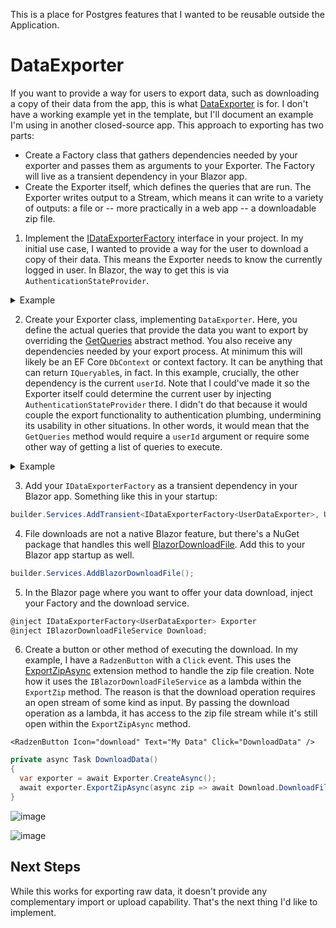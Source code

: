 This is a place for Postgres features that I wanted to be reusable outside the Application.

# DataExporter
If you want to provide a way for users to export data, such as downloading a copy of their data from the app, this is what [DataExporter](https://github.com/adamfoneil/BlazorServerTemplate/blob/main/PostgresExtensions/DataExporter.cs) is for. I don't have a working example yet in the template, but I'll document an example I'm using in another closed-source app. This approach to exporting has two parts:

- Create a Factory class that gathers dependencies needed by your exporter and passes them as arguments to your Exporter. The Factory will live as a transient dependency in your Blazor app.
- Create the Exporter itself, which defines the queries that are run. The Exporter writes output to a Stream, which means it can write to a variety of outputs: a file or -- more practically in a web app -- a downloadable zip file.

1. Implement the [IDataExporterFactory<T>](https://github.com/adamfoneil/FinView/blob/d9a6798a9729a13f6b00fc3a18d66a35e7cb292b/PostgresExtensions/DataExporter.cs#L7) interface in your project. In my initial use case, I wanted to provide a way for the user to download a copy of their data. This means the Exporter needs to know the currently logged in user. In Blazor, the way to get this is via `AuthenticationStateProvider`.

<details>
  <summary>Example</summary>

```csharp
public class UserDataExporterFactory(
  IDbContextFactory<ApplicationDbContext> dbFactory,
  AuthenticationStateProvider authState) : IDataExporterFactory<UserDataExporter>
{
    private readonly IDbContextFactory<ApplicationDbContext> _dbFactory = dbFactory;
    private readonly AuthenticationStateProvider _authState = authState;

    public async Task<UserDataExporter> CreateAsync()
    {
        var authState = await _authState.GetAuthenticationStateAsync();
        var user = authState.User?.Identity?.IsAuthenticated ?? false ? authState.User : throw new Exception("No current user");
        var userName = user.Identity!.Name;

        using var db = _dbFactory.CreateDbContext();
        var userId = await db.Users
            .Where(u => u.UserName == userName)
            .Select(u => u.UserId)
            .SingleOrDefaultAsync();

        if (userId == 0) throw new Exception($"User not found: {userName}");

        return new(_dbFactory, userId);
    }
}
```
</details>

2. Create your Exporter class, implementing `DataExporter`. Here, you define the actual queries that provide the data you want to export by overriding the [GetQueries](https://github.com/adamfoneil/FinView/blob/d9a6798a9729a13f6b00fc3a18d66a35e7cb292b/PostgresExtensions/DataExporter.cs#L16) abstract method. You also receive any dependencies needed by your export process. At minimum this will likely be an EF Core `DbContext` or context factory. It can be anything that can return `IQueryable`s, in fact. In this example, crucially, the other dependency is the current `userId`. Note that I could've made it so the Exporter itself could determine the current user by injecting `AuthenticationStateProvider` there. I didn't do that because it would couple the export functionality to authentication plumbing, undermining its usability in other situations. In other words, it would mean that the `GetQueries` method would require a `userId` argument or require some other way of getting a list of queries to execute.

<details>
  <summary>Example</summary>

```csharp
public class UserDataExporter(IDbContextFactory<ApplicationDbContext> dbFactory, int userId) : DataExporter
{
  private readonly IDbContextFactory<ApplicationDbContext> dbFactory = dbFactory;
  private readonly int _userId = userId;

  protected override IEnumerable<(string Name, IQueryable Query)> GetQueries()
  {
    using var dbContext = dbFactory.CreateDbContext();
    dbContext.Database.GetDbConnection().Open();

    yield return ("Accounts", dbContext.Accounts.Where(row => row.UserId == _userId));
    yield return ("Balances", dbContext.Balances.Include(b => b.Account).Where(b => b.Account!.UserId == _userId));
    yield return ("Goals", dbContext.Goals.Include(g => g.Account).Where(g => g.Account!.UserId == _userId));
    yield return ("GoalDetails", dbContext.GoalDetails.Include(gd => gd.Goal).ThenInclude(g => g.Account).Where(gd => gd.Goal!.Account!.UserId == _userId));
  }
}
```
</details>

3. Add your `IDataExporterFactory` as a transient dependency in your Blazor app. Something like this in your startup:

```csharp
builder.Services.AddTransient<IDataExporterFactory<UserDataExporter>, UserDataExporterFactory>();
```

4. File downloads are not a native Blazor feature, but there's a NuGet package that handles this well [BlazorDownloadFile](https://www.nuget.org/packages/BlazorDownloadFile). Add this to your Blazor app startup as well.

```csharp
builder.Services.AddBlazorDownloadFile();
```

5. In the Blazor page where you want to offer your data download, inject your Factory and the download service.

```csharp
@inject IDataExporterFactory<UserDataExporter> Exporter
@inject IBlazorDownloadFileService Download;
```

6. Create a button or other method of executing the download. In my example, I have a `RadzenButton` with a `Click` event. This uses the [ExportZipAsync](https://github.com/adamfoneil/FinView/blob/d9a6798a9729a13f6b00fc3a18d66a35e7cb292b/PostgresExtensions/ExporterExtensions.cs#L7) extension method to handle the zip file creation. Note how it uses the `IBlazorDownloadFileService` as a lambda within the `ExportZip` method. The reason is that the download operation requires an open stream of some kind as input. By passing the download operation as a lambda, it has access to the zip file stream while it's still open within the `ExportZipAsync` method.

```razor
<RadzenButton Icon="download" Text="My Data" Click="DownloadData" />
```

```csharp
private async Task DownloadData()
{
  var exporter = await Exporter.CreateAsync();
  await exporter.ExportZipAsync(async zip => await Download.DownloadFile("MyData.zip", zip, "application/zip"));
}
```

![image](https://github.com/user-attachments/assets/fd70814c-7bbd-4524-bee5-4c8a3c9c5b79)

![image](https://github.com/user-attachments/assets/9faed7d3-1a85-4bec-a504-5cc323dda85c)

## Next Steps
While this works for exporting raw data, it doesn't provide any complementary import or upload capability. That's the next thing I'd like to implement.
